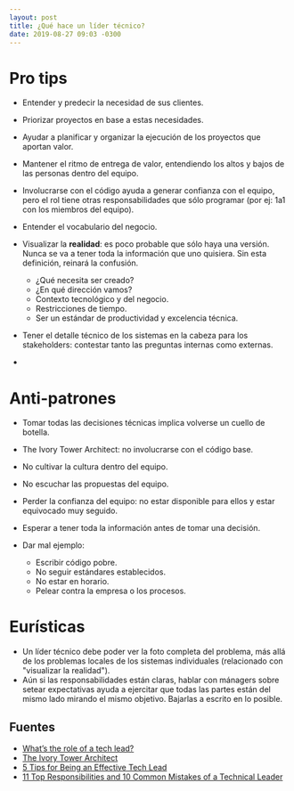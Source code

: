 ```yaml
---
layout: post
title: ¿Qué hace un líder técnico?
date: 2019-08-27 09:03 -0300
---
```


# Pro tips

* Entender y predecir la necesidad de sus clientes.
* Priorizar proyectos en base a estas necesidades.
* Ayudar a planificar y organizar la ejecución de los proyectos que aportan
  valor.
* Mantener el ritmo de entrega de valor, entendiendo los altos y bajos de las
  personas dentro del equipo.
* Involucrarse con el código ayuda a generar confianza con el equipo, pero el
  rol tiene otras responsabilidades que sólo programar (por ej: 1a1 con los
  miembros del equipo).
* Entender el vocabulario del negocio.
* Visualizar la **realidad**: es poco probable que sólo haya una versión. Nunca
  se va a tener toda la información que uno quisiera. Sin esta definición,
  reinará la confusión.

  + ¿Qué necesita ser creado?
  + ¿En qué dirección vamos?
  + Contexto tecnológico y del negocio.
  + Restricciones de tiempo.
  + Ser un estándar de productividad y excelencia técnica.

* Tener el detalle técnico de los sistemas en la cabeza para los stakeholders:
  contestar tanto las preguntas internas como externas.
* 

# Anti-patrones

* Tomar todas las decisiones técnicas implica volverse un cuello de botella.
* The Ivory Tower Architect: no involucrarse con el código base.
* No cultivar la cultura dentro del equipo.
* No escuchar las propuestas del equipo.
* Perder la confianza del equipo: no estar disponible para ellos y estar
  equivocado muy seguido.
* Esperar a tener toda la información antes de tomar una decisión.
* Dar mal ejemplo:

  + Escribir código pobre.
  + No seguir estándares establecidos.
  + No estar en horario.
  + Pelear contra la empresa o los procesos.

# Eurísticas

* Un líder técnico debe poder ver la foto completa del problema, más allá de
  los problemas locales de los sistemas individuales (relacionado con
  "visualizar la realidad").
* Aún si las responsabilidades están claras, hablar con mánagers sobre setear
  expectativas ayuda a ejercitar que todas las partes están del mismo lado
  mirando el mismo objetivo. Bajarlas a escrito en lo posible.

## Fuentes

* [What’s the role of a tech lead?](https://hackernoon.com/whats-the-role-of-a-tech-lead-7725b47104b7)
* [The Ivory Tower Architect](http://www.gitshah.com/2011/01/ivory-tower-architect.html)
* [5 Tips for Being an Effective Tech Lead](https://www.thoughtworks.com/insights/blog/5-tips-being-effective-tech-lead)
* [11 Top Responsibilities and 10 Common Mistakes of a Technical Leader](https://dev.to/lpasqualis/11-top-responsibilities-and-10-common-mistakes-of-a-technical-leader-9po)
